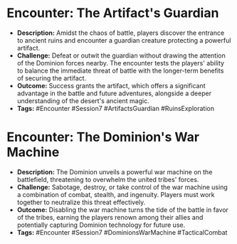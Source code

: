 # Encounter: The Artifact's Guardian
- **Description:** Amidst the chaos of battle, players discover the entrance to ancient ruins and encounter a guardian creature protecting a powerful artifact.
- **Challenge:** Defeat or outwit the guardian without drawing the attention of the Dominion forces nearby. The encounter tests the players' ability to balance the immediate threat of battle with the longer-term benefits of securing the artifact.
- **Outcome:** Success grants the artifact, which offers a significant advantage in the battle and future adventures, alongside a deeper understanding of the desert's ancient magic.
- **Tags:** #Encounter #Session7 #ArtifactsGuardian #RuinsExploration

# Encounter: The Dominion's War Machine
- **Description:** The Dominion unveils a powerful war machine on the battlefield, threatening to overwhelm the united tribes' forces.
- **Challenge:** Sabotage, destroy, or take control of the war machine using a combination of combat, stealth, and ingenuity. Players must work together to neutralize this threat effectively.
- **Outcome:** Disabling the war machine turns the tide of the battle in favor of the tribes, earning the players renown among their allies and potentially capturing Dominion technology for future use.
- **Tags:** #Encounter #Session7 #DominionsWarMachine #TacticalCombat
